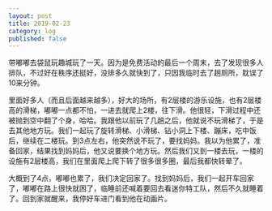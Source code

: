 ```yaml
---
layout: post
title: 2019-02-23
category: log
published: false
---
```


带嘟嘟去袋鼠玩趣城玩了一天。因为是免费活动的最后一个周末，去了发现很多人排队，不过好在秩序还挺好，没排多久就快到了，只因我临时去了趟厕所，耽误了10来分钟。

里面好多人（而且后面越来越多），好大的场所，有2层楼的游乐设施，也有2层楼高的滑梯，嘟嘟一点都不怕，一进去就爬上2楼，往下滑。他很轻，下滑过程中还被抛到空中翻了个身，哈哈。我跟他以前玩了几趟之后，他就说不玩滑梯了，于是去其他地方玩。我们一起玩了旋转滑梯、小滑梯、钻小洞上下楼、蹦床，吃中饭后，继续在二楼玩。到3点左右，他突然说不玩了，要找妈妈。我以为他累了，准备回家，结果找到妈妈后，他又说要换个地方玩。然后我们又到一楼去玩，一楼的设施有2层楼高，我们在里面爬上爬下转了很多很多圈，最后我都快转晕了。

大概到了4点，嘟嘟也累了，我们决定回家了。找到妈妈后，我们一起开车回家了，嘟嘟在路上很快就困了，临睡前还喊着要回去看迷你特工队，然后不久就睡着了。回到家就醒来，我停好车进门看到他在动画片。